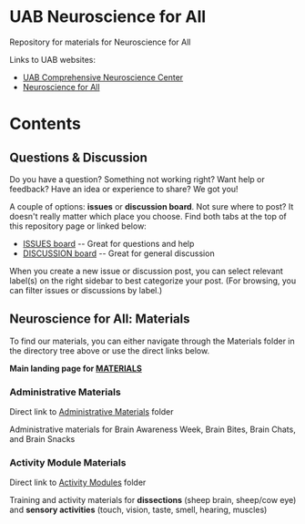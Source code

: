 # UAB Neuroscience for All

Repository for materials for Neuroscience for All

Links to UAB websites:
* [UAB Comprehensive Neuroscience Center](https://www.uab.edu/medicine/cnc/)
* [Neuroscience for All](https://www.brainawarenessuab.com/neuroscience-for-all)

# Contents

## Questions & Discussion

Do you have a question? Something not working right? Want help or feedback? Have an idea or experience to share? We got you!

A couple of options: **issues** or **discussion board**. Not sure where to post? It doesn't really matter which place you choose. Find both tabs at the top of this repository page or linked below:

* [ISSUES board](https://github.com/cathynewman/UAB_Neuroscience_for_All/issues) -- Great for questions and help
* [DISCUSSION board](https://github.com/cathynewman/UAB_Neuroscience_for_All/discussions) -- Great for general discussion

When you create a new issue or discussion post, you can select relevant label(s) on the right sidebar to best categorize your post. (For browsing, you can filter issues or discussions by label.)

## Neuroscience for All: Materials

To find our materials, you can either navigate through the Materials folder in the directory tree above or use the direct links below.

**Main landing page for [MATERIALS](https://github.com/cathynewman/UAB_Neuroscience_for_All/tree/main/Materials)**

### Administrative Materials

Direct link to [Administrative Materials](https://github.com/cathynewman/UAB_Neuroscience_for_All/tree/main/Materials/Admin_materials) folder

Administrative materials for Brain Awareness Week, Brain Bites, Brain Chats, and Brain Snacks

### Activity Module Materials

Direct link to [Activity Modules](https://github.com/cathynewman/UAB_Neuroscience_for_All/tree/main/Materials/Modules) folder

Training and activity materials for **dissections** (sheep brain, sheep/cow eye) and **sensory activities** (touch, vision, taste, smell, hearing, muscles)
